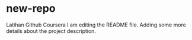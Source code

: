 # new-repo
Latihan Github Coursera
I am editing the README file. Adding some more details about the project description.
